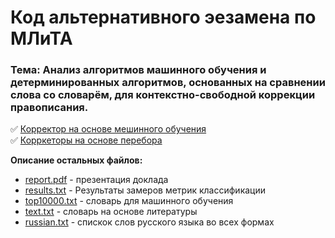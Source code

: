 # Код альтернативного эезамена по МЛиТА 
### **Тема**: Анализ алгоритмов машинного обучения и детерминированных алгоритмов, основанных на сравнении слова со словарём, для контекстно-свободной коррекции правописания.
:white_check_mark: [Корректор на основе мешинного обучения](https://github.com/wequalwo/Alternative_exam/blob/master/ML_r%C3%A9viseur.ipynb)    
:white_check_mark: [Корркеторы на основе перебора](https://github.com/wequalwo/Alternative_exam/blob/master/r%C3%A9viseur.ipynb)

**Описание остальных файлов:**
+ [report.pdf](https://github.com/wequalwo/Alternative_exam/blob/master/report.pdf)   - презентация доклада
+ [results.txt](https://github.com/wequalwo/Alternative_exam/blob/master/results.txt)  - Результаты замеров метрик классификации
+ [top10000.txt](https://github.com/wequalwo/Alternative_exam/blob/master/top10000.txt) - словарь для машинного обучения
+ [text.txt](https://github.com/wequalwo/Alternative_exam/blob/master/text.txt)     - словарь на основе литературы
+ [russian.txt](https://github.com/wequalwo/Alternative_exam/blob/master/russian.txt)  - спискок слов русского языка во всех формах
